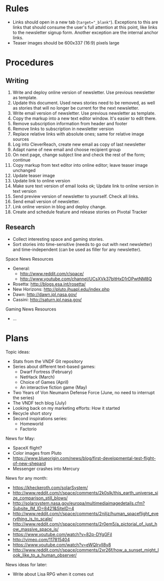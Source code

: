 # Rules

- Links should open in a new tab (`target="_blank"`). Exceptions to this are
  links that should consume the user's full attention at this point, like links
  to the newsletter signup form. Another exception are the internal anchor
  links.
- Teaser images should be 600x337 (16:9) pixels large


# Procedures

## Writing

1. Write and deploy online version of newsletter. Use previous newsletter as
   template.
1. Update this document. Used news stories need to be removed, as well as
   stories that will no longer be current for the next newsletter.
1. Write email version of newsletter. Use previous newsletter as template.
  1. Copy the markup into a new text editor window. It's easier to edit there.
  1. Remove subscription information from header and footer
  1. Remove links to subscription in newsletter version
  1. Replace relative links with absolute ones; same for relative image sources
  1. Log into CleverReach, create new email as copy of last newsletter
  1. Adapt name of new email and choose recipient group
  1. On next page, change subject line and check the rest of the form; continue
  1. Copy markup from text editor into online editor; leave teaser image
     unchanged
  1. Update teaser image
  1. Update link to online version
  1. Make sure text version of email looks ok; Update link to online version in
     text version
1. Send preview version of newsletter to yourself. Check all links.
1. Send email version of newsletter.
1. Link online version in blog and deploy change.
1. Create and schedule feature and release stories on Pivotal Tracker


## Research

- Collect interesting space and gaming stories.
- Sort stories into time-sensitive (needs to go out with next newsletter) and
time-independent (can be used as filler for any newsletter).

Space News Resources
- General:
  - http://www.reddit.com/r/space/
  - http://www.youtube.com/channel/UCsXVk37bltHxD1rDPwtNM8Q
- Rosetta: http://blogs.esa.int/rosetta/
- New Horizons: http://pluto.jhuapl.edu/index.php
- Dawn: http://dawn.jpl.nasa.gov/
- Cassini: http://saturn.jpl.nasa.gov/

Gaming News Resources
- ...


# Plans

Topic ideas:
- Stats from the VNDF Git repository
- Series about different text-based games:
  - Dwarf Fortress (February)
  - NetHack (March)
  - Choice of Games (April)
  - An interactive fiction game (May)
- Two Years of Von Neumann Defense Force (June, no need to interrupt the series)
- The VNDF tech blog (July)
- Looking back on my marketing efforts: How it started
- Recycle short story
- Second inspirations series:
  - Homeworld
  - Factorio

News for May:
- SpaceX flight?
- Color images from Pluto
- https://www.blueorigin.com/news/blog/first-developmental-test-flight-of-new-shepard
- Messenger crashes into Mercury

News for any month:
- https://kheckeroth.com/solarSystem/
- http://www.reddit.com/r/space/comments/2k0slk/this_earth_universe_size_comparison_still_blows/
- http://solarsystem.nasa.gov/europa/multimediaimagedetails.cfm?Subsite_IM_ID=8421&SiteID=4
- http://www.reddit.com/r/space/comments/2niljz/human_spaceflight_everything_is_to_scale/
- http://www.reddit.com/r/space/comments/2r0em5/a_pictorial_of_just_how_massive_space_is/
- https://www.youtube.com/watch?v=82p-DYgGFjI
- http://vimeo.com/117815404
- https://www.youtube.com/watch?v=eWQIryll8y8
- http://www.reddit.com/r/space/comments/2xr26f/how_a_sunset_might_look_like_to_a_human_observer/

News ideas for later:
- Write about Lisa RPG when it comes out
